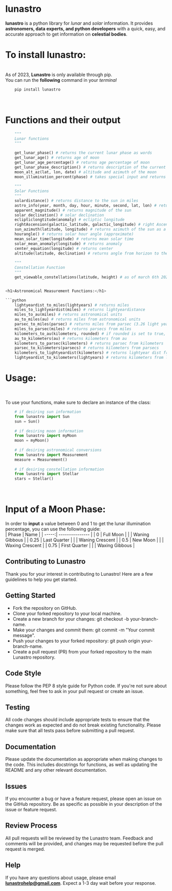 # lunastro
<strong>lunastro</strong> is a python library for <i>lunar</i> and <i>solar</i> information. It provides <strong>astronomers, data experts, and python developers</strong> with a quick, easy, and accurate approach to get information on <strong>celestial bodies</strong>.

<h1>To install lunastro:</h1>
<br>
As of 2023, <b>Lunastro</b> is only available through pip. <br>
You can run the <b>following</b> command in your <i>terminal</i>

```python
    pip install lunastro
```
<br>

<h1>Functions and their output</h1>

```python
    """ 
    Lunar functions
    """
    
    get_lunar_phase() # returns the current lunar phase as words
    get_lunar_age() # returns age of moon
    get_lunar_age_percentage() # returns age percentage of moon
    get_lunar_phase_description() # returns description of the current moon phase
    moon_alt_az(lat, lon, date) # altitude and azimuth of the moon
    moon_illumination_percent(phase) # takes special input and returns percentage of moon_illumination
    
    """
    Solar Functions
    """
    solardistance() # returns distance to the sun in miles
    astro_info(year, month, day, hour, minute, second, lat, lon) # returns list with jd, jc, geometric mean longitude, geometric mean anomaly, eccentricity of earth's orbit, equation of center, true longitude, true anomaly, sun's distance from earth (AU), longitude of omega, mean obliquity of ecliptic, sun's right ascension, sun's declination ,local hour angle.
    apparent_magnitude() # returns magnitude of the sun
    solar_declination() # solar declination
    eclipticlongtitude(anomaly) # ecliptic longitude
    rightAscension(galactic_latitude, galactic_longitude) # right Ascension
    sun_azimuth(latitude, longitude) # returns azimuth of the sun as a compass direction (N, S, W, E, NW, NE, SW, SE, NNW, NNE, etc.)
    hourangle() # returns solar hour angle (approximate)
    mean_solar_time(longitude) # returns mean solar time
    solar_mean_anomaly(longitude) # returns anomaly
    center_equation(longitude) # returns center
    altitude(latitude, declination) # returns angle from horizon to the center of the sun disk in degrees
    
    """
    Constellation Function
    """
    get_viewable_constellations(latitude, height) # as of march 6th 2023, the new function calculates viewable constellations while also taking into account lat_max, lat_min of each constellation, as well as the range of constellations he/she can see based on height.


<h1>Astronomical Measurement Functions:</h1>

```python
    lightyeardist_to_miles(lightyears) # returns miles 
    miles_to_lightyeardist(miles) # returns lightyeardistance
    miles_to_au(miles) # returns astronomical units
    au_to_miles(au) # returns miles from astronomical units
    parsec_to_miles(parsec) # returns miles from parsec (3.26 light years is a parsec)
    miles_to_parsec(miles) # returns parsecs from miles 
    kilometers_to_au(kilometers, rounded) # if rounded is set to true, it rounds value, else ,it returns au from kilometers
    au_to_kilometers(au) # returns kilometers from au
    kilometers_to_parsec(kilometers) # returns parsec from kilometers
    parsec_to_kilometers(parsecs) # returns kilometers from parsecs
    kilometers_to_lightyeardist(kilometers) # returns lightyear dist from kilometers
    lightyeardist_to_kilometers(lightyears) # returns kilometers from lightyears
```

<h1>Usage:</h1>
<br>

To use your functions, make sure to declare an instance of the class:

```python
    # if desiring sun information
    from lunastro import Sun
    sun = Sun()
    
    # if desiring moon information
    from lunastro import myMoon
    moon = myMoon()
    
    # if desiring astronomical conversions
    from lunastro import Measurement
    measure = Measurement()
    
    # if desiring constellation information
    from lunastro import Stellar
    stars = Stellar()
```

<br>

<h1>Input of a Moon Phase:</h1>

In order to <strong>input</strong> a value between 0 and 1 to get the lunar illumination percentage, you can use the following guide:
<br>
| Phase | Name            |
| -----:| --------------- |
| 0     | Full Moon        |
|       | Waning Gibbous |
| 0.25  | Last Quarter   |
|       | Waning Crescent  |
| 0.5   | New Moon       |
|       | Waxing Crescent  |
| 0.75  | First Quarter    |
|       | Waxing Gibbous |


## Contributing to Lunastro
Thank you for your interest in contributing to Lunastro! Here are a few guidelines to help you get started.

## Getting Started
- Fork the repository on GitHub.
- Clone your forked repository to your local machine.
- Create a new branch for your changes: git checkout -b your-branch-name.
- Make your changes and commit them: git commit -m "Your commit message".
- Push your changes to your forked repository: git push origin your-branch-name.
- Create a pull request (PR) from your forked repository to the main Lunastro repository.

## Code Style
Please follow the PEP 8 style guide for Python code. If you're not sure about something, feel free to ask in your pull request or create an issue.

## Testing
All code changes should include appropriate tests to ensure that the changes work as expected and do not break existing functionality. Please make sure that all tests pass before submitting a pull request.


## Documentation
Please update the documentation as appropriate when making changes to the code. This includes docstrings for functions, as well as updating the README and any other relevant documentation.

## Issues
If you encounter a bug or have a feature request, please open an issue on the GitHub repository. Be as specific as possible in your description of the issue or feature request.

## Review Process
All pull requests will be reviewed by the Lunastro team. Feedback and comments will be provided, and changes may be requested before the pull request is merged.

## Help
If you have any questions about usage, please email <strong>lunastrohelp@gmail.com</strong>. Expect a 1-3 day wait before your response.
